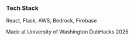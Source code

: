 ### Tech Stack
React, Flask, AWS, Bedrock, Firebase

Made at University of Washington DubHacks 2025
